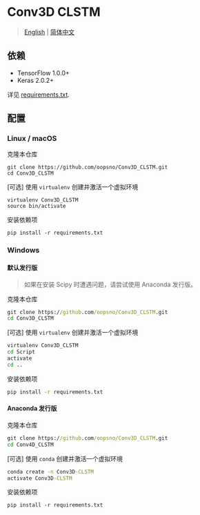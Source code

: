 # Conv3D CLSTM

> [English][en] | [简体中文][hans]

## 依赖

+ TensorFlow 1.0.0+
+ Keras 2.0.2+

详见 [requirements.txt][req].

## 配置

### Linux / macOS

克隆本仓库
```shell
git clone https://github.com/oopsno/Conv3D_CLSTM.git
cd Conv3D_CLSTM
```

[可选] 使用 `virtualenv` 创建并激活一个虚拟环境
```shell
virtualenv Conv3D_CLSTM
source bin/activate
```

安装依赖项
```shell
pip install -r requirements.txt
```

### Windows

#### 默认发行版

> 如果在安装 Scipy 时遭遇问题，请尝试使用 Anaconda 发行版。

克隆本仓库
```cmd
git clone https://github.com/oopsno/Conv3D_CLSTM.git
cd Conv3D_CLSTM
```

[可选] 使用 `virtualenv` 创建并激活一个虚拟环境
```cmd
virtualenv Conv3D_CLSTM
cd Script
activate
cd ..
```

安装依赖项
```cmd
pip install -r requirements.txt
```

#### Anaconda 发行版

克隆本仓库
```cmd
git clone https://github.com/oopsno/Conv3D_CLSTM.git
cd Conv4D_CLSTM
```

[可选] 使用 `conda` 创建并激活一个虚拟环境
```cmd
conda create -n Conv3D-CLSTM
activate Conv3D-CLSTM
```

安装依赖项
```
pip install -r requirements.txt
```

[en]:   https://github.com/oopsno/Conv3D_CLSTM/blob/keras/README.md
[req]:  https://github.com/oopsno/Conv3D_CLSTM/blob/keras/requirements.txt
[hans]: https://github.com/oopsno/Conv3D_CLSTM/blob/keras/README-zh-cmn-hans.md
